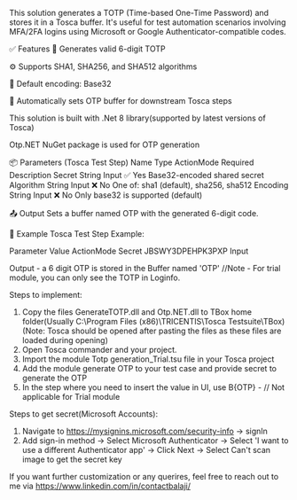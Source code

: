 This solution generates a TOTP (Time-based One-Time Password) and stores it in a Tosca buffer.
It's useful for test automation scenarios involving MFA/2FA logins using Microsoft or Google Authenticator-compatible codes.

✅ Features
🔐 Generates valid 6-digit TOTP

⚙️ Supports SHA1, SHA256, and SHA512 algorithms

🔄 Default encoding: Base32

🧠 Automatically sets OTP buffer for downstream Tosca steps

This solution is built with .Net 8 library(supported by latest versions of Tosca)

Otp.NET NuGet package is used for OTP generation

📦 Parameters (Tosca Test Step)
Name	Type	ActionMode	Required	Description
Secret	String	Input	✅ Yes	Base32-encoded shared secret
Algorithm	String	Input	❌ No	One of: sha1 (default), sha256, sha512
Encoding	String	Input	❌ No	Only base32 is supported (default)

📤 Output
Sets a buffer named OTP with the generated 6-digit code.

🧪 Example
Tosca Test Step Example:

Parameter	Value	ActionMode
Secret	JBSWY3DPEHPK3PXP	Input


Output - a 6 digit OTP is stored in the Buffer named 'OTP' //Note - For trial module, you can only see the TOTP in Loginfo.

Steps to implement:
1. Copy the files GenerateTOTP.dll and Otp.NET.dll to TBox home folder(Usually C:\Program Files (x86)\TRICENTIS\Tosca Testsuite\TBox)(Note: Tosca should be opened after pasting the files as these files are loaded during opening)
2. Open Tosca commander and your project.
3. Import the module Totp generation_Trial.tsu file in your Tosca project
4. Add the module generate OTP to your test case and provide secret to generate the OTP
5. In the step where you need to insert the value in UI, use B{OTP} - // Not applicable for Trial module

Steps to get secret(Microsoft Accounts):
1. Navigate to https://mysignins.microsoft.com/security-info -> signIn
2. Add sign-in method -> Select Microsoft Authenticator -> Select 'I want to use a different Authenticator app' -> Click Next -> Select Can't scan image to get the secret key

If you want further customization or any querires, feel free to reach out to me via https://www.linkedin.com/in/contactbalaji/

